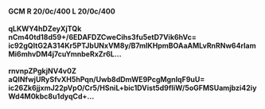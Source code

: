 #### GCM R 20/0c/400 L 20/0c/400
**qLKWY4hDZeyXjTQk**<br/>**nCm40td18d59+/6EDAFDZCweCihs3fu5etD7Vik6hVc=**<br/>**ic92gQItG2A314Kr5PTJbUNxVM8y/B7mlKHpmBOAaAMLvRnRNw64rlamMi6mhvDM4j7cuYmnbeRxZr6L...**<br/><br/>
**rnvnpZPgkjNV4v0Z**<br/>**aQINfwjURySfvXH5hPqn/Uwb8dDmWE9PcgMgnIqF9uU=**<br/>**ic26Zk6jjxmJ22pVpO/Cr5/HSniL+bic1DVist5d9fIiW/5oGFMSUamjbzi42iyWd4M0kbc8u1dyqCd+...**
